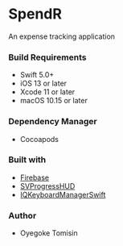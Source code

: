 # SpendR
An expense tracking application

### Build Requirements
- Swift 5.0+
- iOS 13 or later
- Xcode 11 or later
- macOS 10.15 or later

### Dependency Manager 
- Cocoapods

### Built with
* [Firebase](https://firebase.google.com)
* [SVProgressHUD](https://github.com/SVProgressHUD/SVProgressHUD)
* [IQKeyboardManagerSwift](https://github.com/hackiftekhar/IQKeyboardManager)

### Author
 - Oyegoke Tomisin
